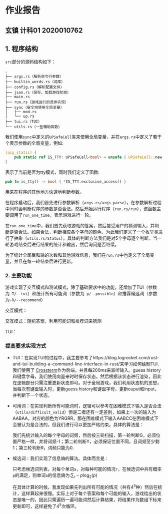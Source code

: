 # 作业报告

## 玄镇 计科01 2020010762

## 1. 程序结构

`src`部分的源码结构如下：

```shell
.
├── args.rs（解析命令行参数）
├── builtin_words.rs（词库）
├── config.rs（解析配置文件）
├── json.rs（保存、加载游戏状态）
├── main.rs
├── run.rs（游戏运行的具体实现）
├── sync（安全地使用全局变量）
│   ├── mod.rs
│   └── up.rs
├── tui.rs（TUI）
└── utils.rs（一些辅助函数）
```

我们使用`sync`中定义的`UPSafeCell`类来使用全局变量，并在`args.rs`中定义了若干个表示参数的全局变量，例如:

```rust
lazy_static! {
	pub static ref IS_TTY: UPSafeCell<bool> = unsafe { UPSafeCell::new(false) };
}
```

表示了当前是否为tty模式，同时我们定义了函数:

```rust
pub fn is_tty() -> bool { *IS_TTY.exclusive_access() }
```

用来在程序的其他地方快速地判断参数。

在程序启动后，我们首先进行参数解析（`args.rs/args_parse`），在参数解析过程中同时会判断程序的参数是否合法。然后开始运行程序（`run.rs/run`），该函数主要调用了`run_one_time`，表示游戏进行一轮。

在`run_one_time`中，我们首先获取游戏的答案，然后接受用户的猜测输入，并判断是否合法。如果合法，判断相应各个字母的颜色，为此我们定义了一个枚举类进行了抽象（`utils.rs/Status`）。具体的判断方法我们是对5个字母逐个判断。当一轮游戏结束后进行结果的统计和输出，然后询问是否继续。

为了统计全局赢和输的次数和其他游戏信息，我们在`run.rs`中也定义了全局变量，并且在每一轮结束后进行更新。

### 2. 主要功能

游戏实现了交互模式和测试模式，除了基础要求中的功能，还增加了TUI（参数为`-T/--tui`）和统计所有可能词（参数为`-p/--possible`）和推荐候选词（参数为`-R/--recommend`）

交互模式：

 

交互模式：随机答案，利用可能词和推荐词来猜测

 

TUI：

 

### 提高要求实现方式

+ TUI：在实现TUI的过程中，我主要参考了https://blog.logrocket.com/rust-and-tui-building-a-command-line-interface-in-rust/来学习如何绘制TUI. 我们使用了 [Crossterm](https://github.com/crossterm-rs/crossterm)作为后端，并且每200ms来监听输入。guess history和键盘字母，我们使用向量来时时保存状态，然后根据该状态进行渲染，因此在逻辑部分只需注重更新状态即可。对于全局游戏，我们利用状态机的思想，当每次有键盘输入时，更新guess history和键盘字母，更新ouput和input，并判断下一个状态。

+ 可用词：在实现判断所有可能词时，逻辑可以参考在困难模式下输入是否合法（`utils/difficult_valid`）但是二者还有一定差别，如果上一次的输入为AABAA，对应的颜色为YRGRR，那在困难模式下输入AABCC在困难模式下会被认为是合法的，但我们进行可以更加严格约束。具体的算法是：

    我们先统计输入的每个字母的词频，然后按三轮扫描，第一轮判断G，必须位置严格一样，并将词频-1；第二轮判断Y，必须保证位置不同，且词频至少剩1；第三轮判断R，词频只能为0.

+ 候选词：我们实现了信息熵的算法。具体而言是：

    只考虑候选词列表，对每个单词`a`，对每种可能的情况`r`，在候选词中共有概率`p`的满足，则单词`a`的信息熵为:$\sum_{r}-p\log_2(p)$

    在具体计算的时候，我发现如果先列出所有可能的情况（共有$4^5$种）然后在统计，这样算起来很慢。实际上对于每个答案和每个可能的输入，游戏给出的状态是唯一的，因此只需遍历一遍可能词然后计算结果，将结果作为数组下标来更新即可，这样避免了$4^5$次循环。

